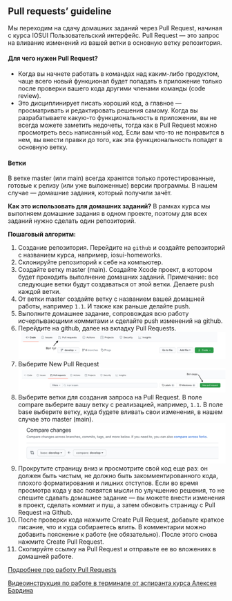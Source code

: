 ## Pull requests’ guideline
Мы переходим на сдачу домашних заданий через Pull Request, начиная с курса IOSUI Пользовательский интерфейс.
Pull Request — это запрос на вливание изменений из вашей ветки в основную ветку репозитория.

#### Для чего нужен Pull Request?
* Когда вы начнете работать в командах над каким-либо продуктом, чаще всего новый функционал будет попадать в приложение только после проверки вашего кода другими членами команды (code review).
* Это дисциплинирует писать хороший код, а главное — просматривать и редактировать решения самому. Когда вы разрабатываете какую-то функциональность в приложении, вы не всегда можете заметить недочеты, тогда как в Pull Request можно просмотреть весь написанный код. Если вам что-то не понравится в нем, вы внести правки до того, как эта функциональность попадет в основную ветку.

#### Ветки
В ветке master (или main) всегда хранятся только протестированные, готовые к релизу (или уже выложенные) версии программы. В нашем случае — домашние задания, который получили зачёт.

**Как это использовать для домашних заданий?**
В рамках курса мы выполняем домашние задания в одном проекте, поэтому для всех заданий нужно сделать один репозиторий.

**Пошаговый алгоритм:**
1. Создание репозитория. Перейдите на `github` и создайте репозиторий с названием курса, например, iosui-homeworks.
2. Склонируйте репозиторий к себе на компьютер.
3. Создайте ветку master (main). Создайте Xcode проект, в котором будет проходить выполнение домашних заданий.
Примечание: все следующие ветки будут создаваться от этой ветки. Делаете push каждой ветки.
4. От ветки master создайте ветку с названием вашей домашней работы, например `1.1`. И также как раньше делайте push.
5. Выполните домашнее задание, сопровождая всю работу исчерпывающими коммитами и сделайте push изменений на github.
6. Перейдите на github, далее на вкладку Pull Requests.
![](pic/1.png)
7. Выберите New Pull Request
![](pic/2.png)
8. Выберите ветки для создания запроса на Pull Request.
В поле compare выберите вашу ветку с реализацией, например, `1.1`.
В поле base выберите ветку, куда будете вливать свои изменения, в нашем случае это master (main).
![](pic/3.png)
9. Прокрутите страницу вниз и просмотрите свой код еще раз: он должен быть чистым, не должно быть закомментированного кода, плохого форматирования и лишних отступов.
Если во время просмотра кода у вас появятся мысли по улучшению решения, то не спешите сдавать домашнее задание — вы можете внести изменения в проект, сделать коммит и пуш, а затем обновить страницу с Pull Request на Github.
10. После проверки кода нажмите Create Pull Request, добавьте краткое писание, что и куда собираетесь влить. В комментарии можно добавить пояснение к работе (не обязательно). После этого снова нажмите Create Pull Request.
11. Скопируйте ссылку на Pull Request и отправьте ее во вложениях в домашней работе.

[Подробнее про работу Pull Requests](https://docs.github.com/en/free-pro-team@latest/github/collaborating-with-issues-and-pull-requests/about-pull-requests)

[Видеоинструкция по работе в терминале от аспиранта курса Алексея Бардина](https://youtu.be/o0RaC43uGPY)
